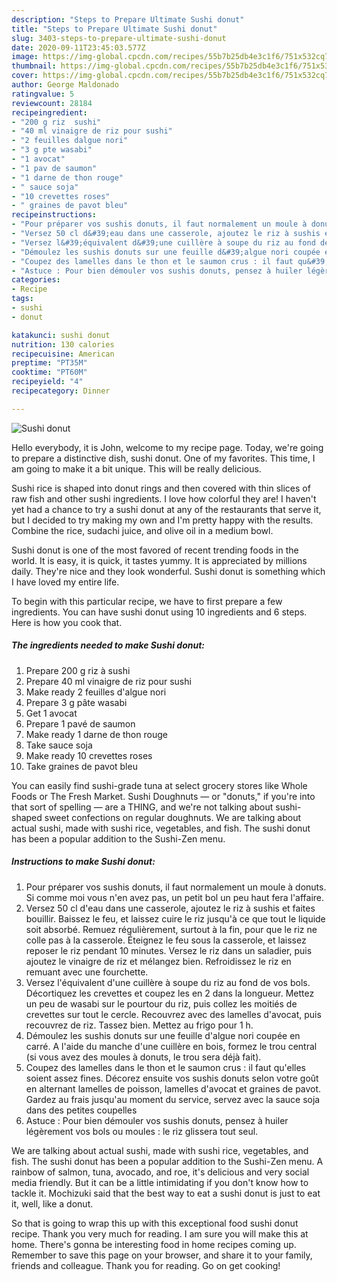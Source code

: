 ```yaml
---
description: "Steps to Prepare Ultimate Sushi donut"
title: "Steps to Prepare Ultimate Sushi donut"
slug: 3403-steps-to-prepare-ultimate-sushi-donut
date: 2020-09-11T23:45:03.577Z
image: https://img-global.cpcdn.com/recipes/55b7b25db4e3c1f6/751x532cq70/sushi-donut-photo-principale-de-la-recette.jpg
thumbnail: https://img-global.cpcdn.com/recipes/55b7b25db4e3c1f6/751x532cq70/sushi-donut-photo-principale-de-la-recette.jpg
cover: https://img-global.cpcdn.com/recipes/55b7b25db4e3c1f6/751x532cq70/sushi-donut-photo-principale-de-la-recette.jpg
author: George Maldonado
ratingvalue: 5
reviewcount: 28184
recipeingredient:
- "200 g riz  sushi"
- "40 ml vinaigre de riz pour sushi"
- "2 feuilles dalgue nori"
- "3 g pte wasabi"
- "1 avocat"
- "1 pav de saumon"
- "1 darne de thon rouge"
- " sauce soja"
- "10 crevettes roses"
- " graines de pavot bleu"
recipeinstructions:
- "Pour préparer vos sushis donuts, il faut normalement un moule à donuts. Si comme moi vous n&#39;en avez pas, un petit bol un peu haut fera l&#39;affaire."
- "Versez 50 cl d&#39;eau dans une casserole, ajoutez le riz à sushis et faites bouillir. Baissez le feu, et laissez cuire le riz jusqu&#39;à ce que tout le liquide soit absorbé. Remuez régulièrement, surtout à la fin, pour que le riz ne colle pas à la casserole. Éteignez le feu sous la casserole, et laissez reposer le riz pendant 10 minutes. Versez le riz dans un saladier, puis ajoutez le vinaigre de riz et mélangez bien. Refroidissez le riz en remuant avec une fourchette."
- "Versez l&#39;équivalent d&#39;une cuillère à soupe du riz au fond de vos bols. Décortiquez les crevettes et coupez les en 2 dans la longueur. Mettez un peu de wasabi sur le pourtour du riz, puis collez les moitiés de crevettes sur tout le cercle. Recouvrez avec des lamelles d&#39;avocat, puis recouvrez de riz. Tassez bien. Mettez au frigo pour 1 h."
- "Démoulez les sushis donuts sur une feuille d&#39;algue nori coupée en carré. A l&#39;aide du manche d&#39;une cuillère en bois, formez le trou central (si vous avez des moules à donuts, le trou sera déjà fait)."
- "Coupez des lamelles dans le thon et le saumon crus : il faut qu&#39;elles soient assez fines. Décorez ensuite vos sushis donuts selon votre goût en alternant lamelles de poisson, lamelles d&#39;avocat et graines de pavot. Gardez au frais jusqu&#39;au moment du service, servez avec la sauce soja dans des petites coupelles"
- "Astuce : Pour bien démouler vos sushis donuts, pensez à huiler légèrement vos bols ou moules : le riz glissera tout seul."
categories:
- Recipe
tags:
- sushi
- donut

katakunci: sushi donut 
nutrition: 130 calories
recipecuisine: American
preptime: "PT35M"
cooktime: "PT60M"
recipeyield: "4"
recipecategory: Dinner

---
```



![Sushi donut](https://img-global.cpcdn.com/recipes/55b7b25db4e3c1f6/751x532cq70/sushi-donut-photo-principale-de-la-recette.jpg)

Hello everybody, it is John, welcome to my recipe page. Today, we're going to prepare a distinctive dish, sushi donut. One of my favorites. This time, I am going to make it a bit unique. This will be really delicious.

Sushi rice is shaped into donut rings and then covered with thin slices of raw fish and other sushi ingredients. I love how colorful they are! I haven&#39;t yet had a chance to try a sushi donut at any of the restaurants that serve it, but I decided to try making my own and I&#39;m pretty happy with the results. Combine the rice, sudachi juice, and olive oil in a medium bowl.

Sushi donut is one of the most favored of recent trending foods in the world. It is easy, it is quick, it tastes yummy. It is appreciated by millions daily. They're nice and they look wonderful. Sushi donut is something which I have loved my entire life.


To begin with this particular recipe, we have to first prepare a few ingredients. You can have sushi donut using 10 ingredients and 6 steps. Here is how you cook that.

<!--inarticleads1-->

##### The ingredients needed to make Sushi donut:

1. Prepare 200 g riz à sushi
1. Prepare 40 ml vinaigre de riz pour sushi
1. Make ready 2 feuilles d&#39;algue nori
1. Prepare 3 g pâte wasabi
1. Get 1 avocat
1. Prepare 1 pavé de saumon
1. Make ready 1 darne de thon rouge
1. Take  sauce soja
1. Make ready 10 crevettes roses
1. Take  graines de pavot bleu


You can easily find sushi-grade tuna at select grocery stores like Whole Foods or The Fresh Market. Sushi Doughnuts — or &#34;donuts,&#34; if you&#39;re into that sort of spelling — are a THING, and we&#39;re not talking about sushi-shaped sweet confections on regular doughnuts. We are talking about actual sushi, made with sushi rice, vegetables, and fish. The sushi donut has been a popular addition to the Sushi-Zen menu. 

<!--inarticleads2-->

##### Instructions to make Sushi donut:

1. Pour préparer vos sushis donuts, il faut normalement un moule à donuts. Si comme moi vous n&#39;en avez pas, un petit bol un peu haut fera l&#39;affaire.
1. Versez 50 cl d&#39;eau dans une casserole, ajoutez le riz à sushis et faites bouillir. Baissez le feu, et laissez cuire le riz jusqu&#39;à ce que tout le liquide soit absorbé. Remuez régulièrement, surtout à la fin, pour que le riz ne colle pas à la casserole. Éteignez le feu sous la casserole, et laissez reposer le riz pendant 10 minutes. Versez le riz dans un saladier, puis ajoutez le vinaigre de riz et mélangez bien. Refroidissez le riz en remuant avec une fourchette.
1. Versez l&#39;équivalent d&#39;une cuillère à soupe du riz au fond de vos bols. Décortiquez les crevettes et coupez les en 2 dans la longueur. Mettez un peu de wasabi sur le pourtour du riz, puis collez les moitiés de crevettes sur tout le cercle. Recouvrez avec des lamelles d&#39;avocat, puis recouvrez de riz. Tassez bien. Mettez au frigo pour 1 h.
1. Démoulez les sushis donuts sur une feuille d&#39;algue nori coupée en carré. A l&#39;aide du manche d&#39;une cuillère en bois, formez le trou central (si vous avez des moules à donuts, le trou sera déjà fait).
1. Coupez des lamelles dans le thon et le saumon crus : il faut qu&#39;elles soient assez fines. Décorez ensuite vos sushis donuts selon votre goût en alternant lamelles de poisson, lamelles d&#39;avocat et graines de pavot. Gardez au frais jusqu&#39;au moment du service, servez avec la sauce soja dans des petites coupelles
1. Astuce : Pour bien démouler vos sushis donuts, pensez à huiler légèrement vos bols ou moules : le riz glissera tout seul.


We are talking about actual sushi, made with sushi rice, vegetables, and fish. The sushi donut has been a popular addition to the Sushi-Zen menu. A rainbow of salmon, tuna, avocado, and roe, it&#39;s delicious and very social media friendly. But it can be a little intimidating if you don&#39;t know how to tackle it. Mochizuki said that the best way to eat a sushi donut is just to eat it, well, like a donut. 

So that is going to wrap this up with this exceptional food sushi donut recipe. Thank you very much for reading. I am sure you will make this at home. There's gonna be interesting food in home recipes coming up. Remember to save this page on your browser, and share it to your family, friends and colleague. Thank you for reading. Go on get cooking!
